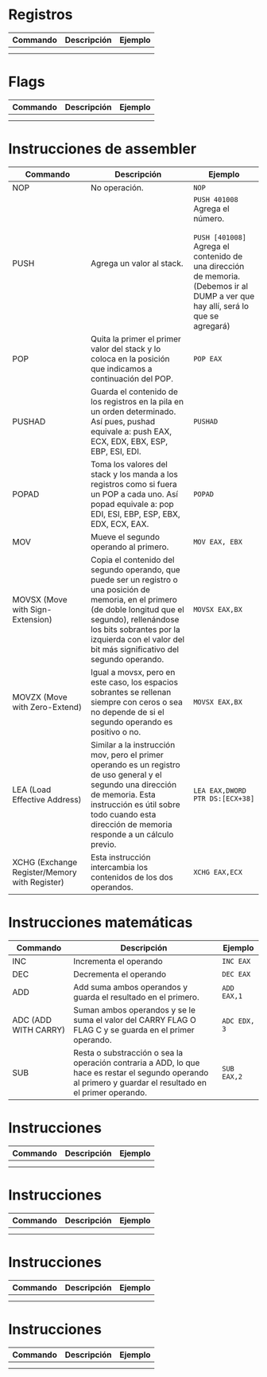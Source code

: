 

# Registros

| Commando | Descripción | Ejemplo |
| -------- | ----------- | ------- |
|          |             |         |
|          |             |         |


# Flags

| Commando | Descripción | Ejemplo |
| -------- | ----------- | ------- |
|          |             |         |
|          |             |         |

# Instrucciones de assembler

| Commando                                      | Descripción                                                                                                                                                                                                                                                   | Ejemplo                                                                                                                                                                  |
| --------------------------------------------- | ------------------------------------------------------------------------------------------------------------------------------------------------------------------------------------------------------------------------------------------------------------- | ------------------------------------------------------------------------------------------------------------------------------------------------------------------------ |
| NOP                                           | No operación.                                                                                                                                                                                                                                                 | `NOP`                                                                                                                                                                    |
| PUSH                                          | Agrega un valor al stack.                                                                                                                                                                                                                                     | `PUSH 401008` Agrega el número.<br><br>`PUSH [401008]` Agrega el contenido de una dirección de memoria. (Debemos ir al DUMP a ver que hay allí, será lo que se agregará) |
| POP                                           | Quita la primer el primer valor del stack y lo coloca en la posición que indicamos a continuación del POP.                                                                                                                                                    | `POP EAX`                                                                                                                                                                |
| PUSHAD                                        | Guarda el contenido de los registros en la pila en un orden determinado. Así pues, pushad equivale a: push EAX, ECX, EDX, EBX, ESP, EBP, ESI, EDI.                                                                                                            | `PUSHAD`                                                                                                                                                                 |
| POPAD                                         | Toma los valores del stack y los manda a los registros como si fuera un POP a cada uno. Así popad equivale a: pop EDI, ESI, EBP, ESP, EBX, EDX, ECX, EAX.                                                                                                     | `POPAD`                                                                                                                                                                  |
| MOV                                           | Mueve el segundo operando al primero.                                                                                                                                                                                                                         | `MOV EAX, EBX`                                                                                                                                                           |
| MOVSX (Move with Sign-Extension)              | Copia el contenido del segundo operando, que puede ser un registro o una posición de memoria, en el primero (de doble longitud que el segundo), rellenándose los bits sobrantes por la izquierda con el valor del bit más significativo del segundo operando. | `MOVSX EAX,BX`                                                                                                                                                           |
| MOVZX (Move with Zero-Extend)                 | Igual a movsx, pero en este caso, los espacios sobrantes se rellenan siempre con ceros o sea no depende de si el segundo operando es positivo o no.                                                                                                           | `MOVSX EAX,BX`                                                                                                                                                           |
| LEA (Load Effective Address)                  | Similar a la instrucción mov, pero el primer operando es un registro de uso general y el segundo una dirección de memoria. Esta instrucción es útil sobre todo cuando esta dirección de memoria responde a un cálculo previo.                                 | `LEA EAX,DWORD PTR DS:[ECX+38]`                                                                                                                                          |
| XCHG (Exchange Register/Memory with Register) | Esta instrucción intercambia los contenidos de los dos operandos.                                                                                                                                                                                             | `XCHG EAX,ECX`                                                                                                                                                           |

# Instrucciones  matemáticas

| Commando             | Descripción                                                                                                                                                 | Ejemplo      |
| -------------------- | ----------------------------------------------------------------------------------------------------------------------------------------------------------- | ------------ |
| INC                  | Incrementa el operando                                                                                                                                      | `INC EAX`    |
| DEC                  | Decrementa el operando                                                                                                                                      | `DEC EAX`    |
| ADD                  | Add suma ambos operandos y guarda el resultado en el primero.                                                                                               | `ADD EAX,1`  |
| ADC (ADD WITH CARRY) | Suman ambos operandos y se le suma el valor del CARRY FLAG O FLAG C y se guarda en el primer operando.                                                      | `ADC EDX, 3` |
| SUB                  | Resta o substracción o sea la operación contraria a ADD, lo que hace es restar el segundo operando al primero y guardar el resultado en el primer operando. | `SUB EAX,2`  |

# Instrucciones 

| Commando | Descripción | Ejemplo |
| -------- | ----------- | ------- |
|          |             |         |
|          |             |         |


# Instrucciones 

| Commando | Descripción | Ejemplo |
| -------- | ----------- | ------- |
|          |             |         |
|          |             |         |


# Instrucciones 

| Commando | Descripción | Ejemplo |
| -------- | ----------- | ------- |
|          |             |         |
|          |             |         |


# Instrucciones 

| Commando | Descripción | Ejemplo |
| -------- | ----------- | ------- |
|          |             |         |
|          |             |         |
